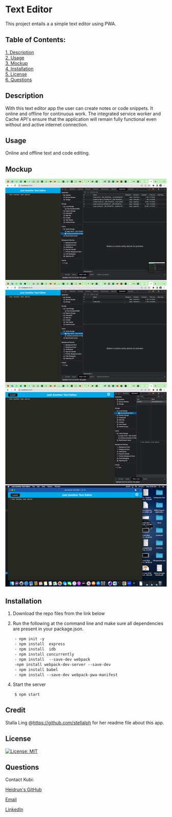  # Text Editor

This project entails a a simple text editor using PWA.
  
 ## Table of Contents:  
[1. Description](#Description)  
[2. Usage](#Usage)  
[3. Mockup](#Walkthrough-Videos)  
[4. Installation](#Installation)  
[5. License](#License)  
[6. Questions](#Questions)  

## Description
With this text editor app the user can create notes or code snippets. It online and offline for continuous work. The integrated service worker and Cache API's ensure that the application will remain fully functional even without and active internet connection.  

## Usage
Online and offline text and code editing. 


## Mockup
![image](./client/src/images/%20TE1.png)
![image](./client/src/images/%20TE2.png)
![image](./client/src/images/%20TE3.png)
![image](./client/src/images/%20ET4.png)
 
## Installation
 
1. Download the repo files from the link below
 
3. Run the following at the command line and make sure all dependencies are present in your package.json.
```
    - npm init -y
    - npm install  express
    - npm install  idb
    - npm install concurrently
    - npm install  --save-dev webpack
    -npm install webpack-dev-server --save-dev 
    - npm install babel 
    - npm install --save-dev webpack-pwa-manifest
```
4. Start the server
```
    $ npm start
```

## Credit
Stalla Ling @https://github.com/stellalph for her readme file about this app.  

## License
[![License: MIT](https://img.shields.io/badge/License-MIT-yellow.svg)](https://opensource.org/licenses/MIT)

## Questions
Contact Kubi:

[Heidrun's GitHub](https://github.com/kubikubiessa)

[Email](kubikubiessa@gmail.com)

[LinkedIn](https://www.linkedin.com/in/heidrun-kubiessa-ph-d-98110324a/)

